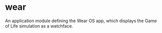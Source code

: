 # wear

An application module defining the Wear OS app, which displays the Game of Life simulation as a
watchface.
